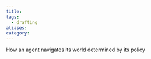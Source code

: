 ```yaml
---
title: 
tags:
  - drafting
aliases: 
category:
---
```


How an agent navigates its world determined by its policy 